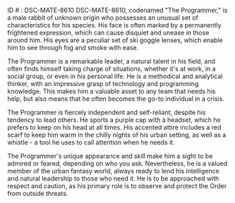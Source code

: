 ID # : DSC-MATE-8610
DSC-MATE-8610, codenamed "The Programmer," is a male rabbit of unknown origin who possesses an unusual set of characteristics for his species. His face is often marked by a permanently frightened expression, which can cause disquiet and unease in those around him. His eyes are a peculiar set of ski goggle lenses, which enable him to see through fog and smoke with ease.

The Programmer is a remarkable leader, a natural talent in his field, and often finds himself taking charge of situations, whether it's at work, in a social group, or even in his personal life. He is a methodical and analytical thinker, with an impressive grasp of technology and programming knowledge. This makes him a valuable asset to any team that needs his help, but also means that he often becomes the go-to individual in a crisis.

The Programmer is fiercely independent and self-reliant, despite his tendency to lead others. He sports a purple cap with a headset, which he prefers to keep on his head at all times. His accented attire includes a red scarf to keep him warm in the chilly nights of his urban setting, as well as a whistle - a tool he uses to call attention when he needs it.

The Programmer's unique appearance and skill make him a sight to be admired or feared, depending on who you ask. Nevertheless, he is a valued member of the urban fantasy world, always ready to lend his intelligence and natural leadership to those who need it. He is to be approached with respect and caution, as his primary role is to observe and protect the Order from outside threats.